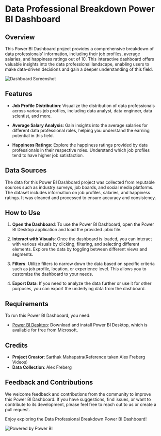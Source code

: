 # Data Professional Breakdown Power BI Dashboard

## Overview

This Power BI Dashboard project provides a comprehensive breakdown of data professionals' information, including their job profiles, average salaries, and happiness ratings out of 10. This interactive dashboard offers valuable insights into the data professional landscape, enabling users to make data-driven decisions and gain a deeper understanding of this field.

![Dashboard Screenshot](https://drive.google.com/uc?export=view&id=16Q7TyajTlIg74yLx-N5YtrbfWRXx64wg)

## Features

- **Job Profile Distribution**: Visualize the distribution of data professionals across various job profiles, including data analyst, data engineer, data scientist, and more.

- **Average Salary Analysis**: Gain insights into the average salaries for different data professional roles, helping you understand the earning potential in this field.

- **Happiness Ratings**: Explore the happiness ratings provided by data professionals in their respective roles. Understand which job profiles tend to have higher job satisfaction.

## Data Sources

The data for this Power BI Dashboard project was collected from reputable sources such as industry surveys, job boards, and social media platforms. The dataset includes information on job profiles, salaries, and happiness ratings. It was cleaned and processed to ensure accuracy and consistency.

## How to Use

1. **Open the Dashboard**: To use the Power BI Dashboard, open the Power BI Desktop application and load the provided .pbix file.

2. **Interact with Visuals**: Once the dashboard is loaded, you can interact with various visuals by clicking, filtering, and selecting different elements. Explore the data by toggling between different views and segments.

3. **Filters**: Utilize filters to narrow down the data based on specific criteria such as job profile, location, or experience level. This allows you to customize the dashboard to your needs.

4. **Export Data**: If you need to analyze the data further or use it for other purposes, you can export the underlying data from the dashboard.

## Requirements

To run this Power BI Dashboard, you need:

- [Power BI Desktop](https://powerbi.microsoft.com/en-us/desktop/): Download and install Power BI Desktop, which is available for free from Microsoft.

## Credits

- **Project Creator**: Sarthak Mahapatra(Reference taken Alex Freberg Videos)
- **Data Collection**: Alex Freberg


## Feedback and Contributions

We welcome feedback and contributions from the community to improve this Power BI Dashboard. If you have suggestions, find issues, or want to contribute to its development, please feel free to reach out to us or create a pull request.

Enjoy exploring the Data Professional Breakdown Power BI Dashboard!

![Powered by Power BI](https://logohistory.net/wp-content/uploads/2023/05/Power-BI-Symbol.png)
